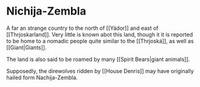 # Nichija-Zembla
A far an strange country to the north of [[Yádor]] and east of [[Thrjoskarland]]. Very little is known abot this land, though it it is reported to be home to a nomadic people quite similar to the [[Thrjoská]], as well as [[Giant|Giants]].

The land is also said to be roamed by many [[Spirit Bears|giant animals]].

Supposedly, the direwolves ridden by [[House Denris]] may have originally hailed form Nachija-Zembla.
